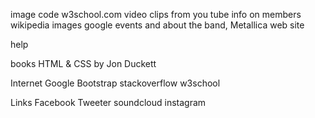 image code w3school.com
video clips from you tube
info on members wikipedia
images google
events and about the band, Metallica web site


help

books
HTML & CSS by Jon Duckett

Internet
Google
Bootstrap
stackoverflow
w3school


Links
Facebook
Tweeter
soundcloud
instagram